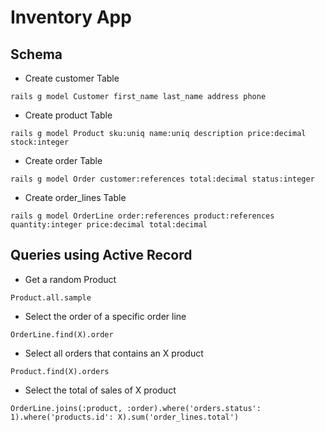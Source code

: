 # Inventory App

## Schema

- Create customer Table
```console
rails g model Customer first_name last_name address phone
```

- Create product Table
```console
rails g model Product sku:uniq name:uniq description price:decimal stock:integer
```
- Create order Table
```console
rails g model Order customer:references total:decimal status:integer
```

- Create order_lines Table
```console
rails g model OrderLine order:references product:references quantity:integer price:decimal total:decimal
```

## Queries using Active Record

- Get a random Product
```console
Product.all.sample
```

- Select the order of a specific order line
```console
OrderLine.find(X).order
```

- Select all orders that contains an X product
```console
Product.find(X).orders
```

- Select the total of sales of X product
```console
OrderLine.joins(:product, :order).where('orders.status': 1).where('products.id': X).sum('order_lines.total')
```
